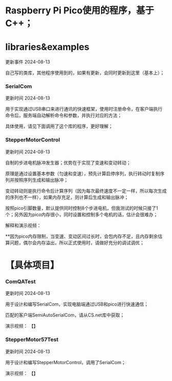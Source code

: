 # Raspberry Pi Pico使用的程序，基于C++；

# libraries&examples

更新事件 2024-08-13

自己写的类库，其他程序使用到的，如果有更新，会同时更新到这里（基本上）；

### SerialCom

更新时间 2024-08-13

用于实现通过USB串口来进行通讯的快速框架，使用时注册命令，在客户端执行命令后，服务端自动解析命令和参数，并执行对应的方法；

具体使用，请见下面调用了这个库的程序，更好理解；

### StepperMotorControl

更新时间 2024-08-13

自制的步进电机脉冲发生器；优势在于实现了变速和变动转动；

原理是通过设置基本参数（匀速和变速），预先计算启停序列，执行转动时复制序列并按照序列生成和输出脉冲；

变动转动则是执行命令后计算序列（因为每次最终速度不一定一样，所以每次生成的序列也不一样），如果内存充足，则计算后生成和输出脉冲；

按照pico引脚数量，默认提供同时控制8个步进电机，但我测试的时候只接了1个；另外因为pico内存很小，同时设置和控制多个电机的话，估计会很难办；

解释和演示视频：

**因为pico内存限制，当变速、变动区间过长时，会包内存不足，且内存剩余估算问题，偶尔会内存溢出，所以正式使用时，请做好充分的调试调优；

# 【具体项目】

### ComQATest

更新时间 2024-08-13

用于设计和编写SerialCom，实现电脑端通过USB和pico进行快速通信；

匹配的客户端SemiAutoSerialCom，请从CS.net库中获取；

演示视频： 【】

### StepperMotor57Test

更新时间 2024-08-13

用于设计和编写StepperMotorControl，调用了SerialCom；

演示视频： 【】